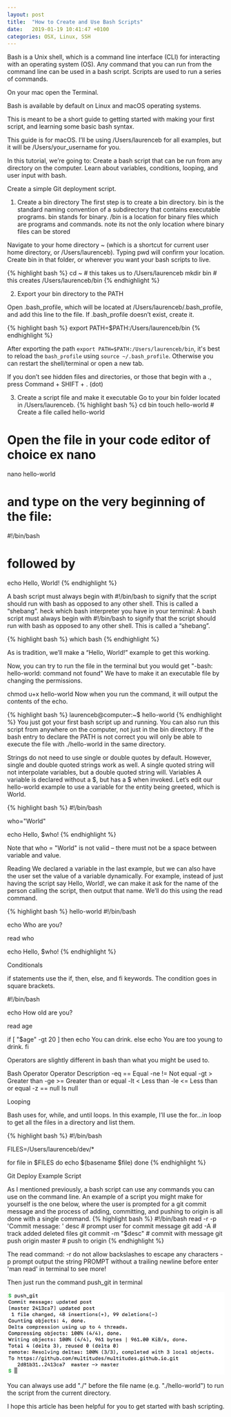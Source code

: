 ```yaml
---
layout: post
title:  "How to Create and Use Bash Scripts"
date:   2019-01-19 10:41:47 +0100
categories: OSX, Linux, SSH
---
```

<div class="message">
Bash is a Unix shell, which is a command line interface (CLI) for interacting with an operating system (OS). Any command that you can run from the command line can be used in a bash script. Scripts are used to run a series of commands.
</div>

On your mac open the Terminal. 

Bash is available by default on Linux and macOS operating systems.

This is meant to be a short guide to getting started with making your first script, and learning some basic bash syntax.

This guide is for macOS. I’ll be using /Users/laurenceb for all examples, but it will be /Users/your_username for you.

In this tutorial, we’re going to:
Create a bash script that can be run from any directory on the computer.
Learn about variables, conditions, looping, and user input with bash.

Create a simple Git deployment script.
1. Create a bin directory
The first step is to create a bin directory. bin is the standard naming convention of a subdirectory that contains executable programs.
bin stands for binary. /bin is a location for binary files which are programs and commands. note its not the only location where binary files can be stored

Navigate to your home directory ~ (which is a shortcut for current user home directory, or /Users/laurenceb). Typing pwd will confirm your location.
Create bin in that folder, or wherever you want your bash scripts to live.


{% highlight bash %}
cd ~      # this takes us to /Users/laurenceb
mkdir bin # this creates /Users/laurenceb/bin
{% endhighlight %}

2. Export your bin directory to the PATH

Open .bash_profile, which will be located at /Users/laurenceb/.bash_profile, and add this line to the file. If .bash_profile doesn’t exist, create it.

{% highlight bash %}
export PATH=$PATH:/Users/laurenceb/bin
{% endhighlight %}

After exporting the path `export PATH=$PATH:/Users/laurenceb/bin`, it's best to reload the `bash_profile` using `source ~/.bash_profile`. Otherwise you can restart the shell/terminal or open a new tab.

If you don’t see hidden files and directories, or those that begin with a ., press Command + SHIFT + . (dot)

3. Create a script file and make it executable
Go to your bin folder located in /Users/laurenceb.
{% highlight bash %}
cd bin
touch hello-world  # Create a file called hello-world 
# Open the file in your code editor of choice ex nano
nano hello-world
# and type on the very beginning of the file:
#!/bin/bash
# followed by
echo Hello, World!
{% endhighlight %}

A bash script must always begin with #!/bin/bash to signify that the script should run with bash as opposed to any other shell. This is called a “shebang”. heck which bash interpreter you have in your terminal:
A bash script must always begin with #!/bin/bash to signify that the script should run with bash as opposed to any other shell. This is called a “shebang”. 

{% highlight bash %}
which bash
{% endhighlight %}

As is tradition, we’ll make a “Hello, World!” example to get this working.

Now, you can try to run the file in the terminal but you would get "-bash: hello-world: command not found"
We have to make it an executable file by changing the permissions.

chmod u+x hello-world
Now when you run the command, it will output the contents of the echo.

{% highlight bash %}
laurenceb@computer:~$ hello-world
{% endhighlight %}
You just got your first bash script up and running. You can also run this script from anywhere on the computer, not just in the bin directory. If the bash entry to declare the PATH is not correct you will only be able to execute the file with ./hello-world in the same directory.

Strings do not need to use single or double quotes by default. However, single and double quoted strings work as well. A single quoted string will not interpolate variables, but a double quoted string will.
Variables
A variable is declared without a $, but has a $ when invoked. Let’s edit our hello-world example to use a variable for the entity being greeted, which is World.

{% highlight bash %}
#!/bin/bash

who="World"

echo Hello, $who!
{% endhighlight %}

Note that who = "World" is not valid – there must not be a space between variable and value.

Reading
We declared a variable in the last example, but we can also have the user set the value of a variable dynamically. For example, instead of just having the script say Hello, World!, we can make it ask for the name of the person calling the script, then output that name. We’ll do this using the read command.

{% highlight bash %}
hello-world
#!/bin/bash

echo Who are you?

read who

echo Hello, $who!
{% endhighlight %}

Conditionals

if statements use the if, then, else, and fi keywords. The condition goes in square brackets.

#!/bin/bash

echo How old are you?

read age

if [ "$age" -gt 20 ]
then
    echo You can drink.
else 
    echo You are too young to drink.
fi

Operators are slightly different in bash than what you might be used to.

Bash Operator	Operator	Description
-eq	==	Equal
-ne	!=	Not equal
-gt	>	Greater than
-ge	>=	Greater than or equal
-lt	<	Less than
-le	<=	Less than or equal
-z	== null	Is null

Looping

Bash uses for, while, and until loops. In this example, I’ll use the for...in loop to get all the files in a directory and list them.

{% highlight bash %}
#!/bin/bash

FILES=/Users/laurenceb/dev/*

for file in $FILES
do
  echo $(basename $file)
done
{% endhighlight %}

Git Deploy Example Script

As I mentioned previously, a bash script can use any commands you can use on the command line. An example of a script you might make for yourself is the one below, where the user is prompted for a git commit message and the process of adding, committing, and pushing to origin is all done with a single command.
{% highlight bash %}
#!/bin/bash
read -r -p 'Commit message: ' desc  # prompt user for commit message
git add -A                          # track added deleted files
git commit -m "$desc"               # commit with message
git push origin master              # push to origin
{% endhighlight %}

The read command:
-r	do not allow backslashes to escape any characters
-p prompt	output the string PROMPT without a trailing newline before
enter 'man read' in terminal to see more!

Then just run the command push_git in terminal

![push_git](/assets/img/push_git.png)

You can always use add "./" before the file name (e.g. "./hello-world") to run the script from the current directory.

I hope this article has been helpful for you to get started with bash scripting. 



